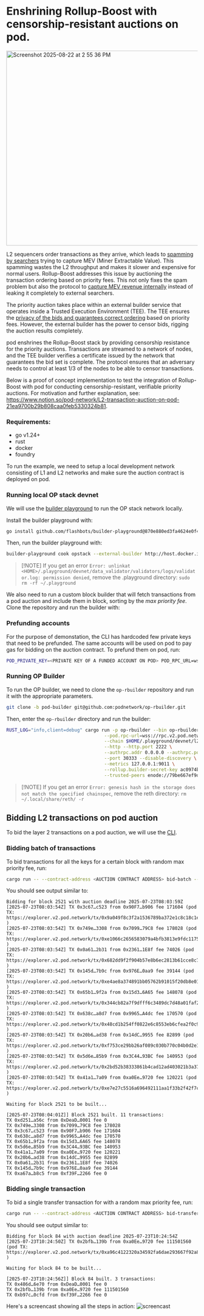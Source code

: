 # Enshrining Rollup-Boost with censorship-resistant auctions on pod.

<img width="1012" height="512" alt="Screenshot 2025-08-22 at 2 55 36 PM" src="https://github.com/user-attachments/assets/db2f3ab9-0dbf-40a7-a922-53c35625b71f" />

L2 sequencers order transactions as they arrive, which leads to [spamming by searchers](https://writings.flashbots.net/mev-and-the-limits-of-scaling) trying to capture MEV (Miner Extractable Value). This spamming wastes the L2 throughput and makes it slower and expensive for normal users. Rollup-Boost addresses this issue by auctioning the transaction ordering based on priority fees. This not only fixes the spam problem but also the protocol to [capture MEV revenue internally](https://www.paradigm.xyz/2024/06/priority-is-all-you-need) instead of leaking it completely to external searchers.

The priority auction takes place within an external builder service that operates inside a Trusted Execution Environment (TEE). The TEE ensures the [privacy of the bids and guarantees correct ordering](https://writings.flashbots.net/introducing-rollup-boost) based on priority fees. However, the external builder has the power to censor bids, rigging the auction results completely.

pod enshrines the Rollup-Boost stack by providing censorship resistance for the priority auctions. Transactions are streamed to a network of nodes, and the TEE builder verifies a certificate issued by the network that guarantees the bid set is complete. The protocol ensures that an adversary needs to control at least 1/3 of the nodes to be able to censor transactions. 

Below is a proof of concept implementation to test the integration of Rollup-Boost with pod for conducting censorship-resistant, verifiable priority auctions. For motivation and further explanation, see: https://www.notion.so/pod-network/L2-transaction-auction-on-pod-21ea9700b29b808caa0feb5330324b81.


### Requirements:

- go v1.24+
- rust
- docker
- foundry

To run the example, we need to setup a local development network consisting of L1 and L2 networks and make sure the
auction contract is deployed on pod.

### Running local OP stack devnet

We will use the [builder playground](https://github.com/flashbots/builder-playground) to run the OP stack network
locally.

Install the builder playground with:

```bash
go install github.com/flashbots/builder-playground@870e880ed3fa4624e0f42bdc59b8078c7b550e8b
```

Then, run the builder playground with:

```bash
builder-playground cook opstack --external-builder http://host.docker.internal:4444
```

> [!NOTE] If you get an error
> `Error: unlinkat <HOME>/.playground/devnet/data_validator/validators/logs/validator.log: permission denied`, remove
> the .playground directory: `sudo rm -rf ~/.playground`

We also need to run a custom block builder that will fetch transactions from a pod auction and include them in block,
sorting by the _max priority fee_. Clone the repository and run the builder with:

### Prefunding accounts

For the purpose of demonstation, the CLI has hardcoded few private keys that need to be prefunded. The same accounts
will be used on pod to pay gas for bidding on the auction contract. To prefund them on pod, run:

```bash
POD_PRIVATE_KEY=<PRIVATE KEY OF A FUNDED ACCOUNT ON POD> POD_RPC_URL=wss://rpc.v2.pod.network ./prefund.sh
```

### Running OP Builder

To run the OP builder, we need to clone the `op-rbuilder` repository and run it with the appropriate parameters.

```bash
git clone -b pod-builder git@github.com:podnetwork/op-rbuilder.git
```

Then, enter the `op-rbuilder` directory and run the builder:

```bash
RUST_LOG="info,client=debug" cargo run -p op-rbuilder --bin op-rbuilder -- node \
                                    --pod.rpc-url=wss://rpc.v2.pod.network --pod.enabled --pod.contract-address=<AUCTION CONTRACT ADDRESS> \
                                    --chain $HOME/.playground/devnet/l2-genesis.json \
                                    --http --http.port 2222 \
                                    --authrpc.addr 0.0.0.0 --authrpc.port 4444 --authrpc.jwtsecret $HOME/.playground/devnet/jwtsecret \
                                    --port 30333 --disable-discovery \
                                    --metrics 127.0.0.1:9011 \
                                    --rollup.builder-secret-key ac0974bec39a17e36ba4a6b4d238ff944bacb478cbed5efcae784d7bf4f2ff80 \
                                    --trusted-peers enode://79be667ef9dcbbac55a06295ce870b07029bfcdb2dce28d959f2815b16f81798483ada7726a3c4655da4fbfc0e1108a8fd17b448a68554199c47d08ffb10d4b8@127.0.0.1:30304
```

> [!NOTE] If you get an error `Error: genesis hash in the storage does not match the specified chainspec`, remove the
> reth directory: `rm ~/.local/share/reth/ -r`

## Bidding L2 transactions on pod auction

To bid the layer 2 transactions on a pod auction, we will use the [CLI](./src/bin/send_tx.rs).

### Bidding batch of transactions

To bid transactions for all the keys for a certain block with random max priority fee, run:

```bash
cargo run -- --contract-address <AUCTION CONTRACT ADDRESS> bid-batch --amount 500
```

You should see output similar to:

```text
Bidding for block 2521 with auction deadline 2025-07-23T08:03:59Z
[2025-07-23T08:03:54Z] TX 0x3c67…c523 from 0x90F7…b906 fee 171604 (pod TX: https://explorer.v2.pod.network/tx/0x9a049f8c3f2a1536789ba372e1c8c18c1e27797a330ebc41581b847168671c2e )
[2025-07-23T08:03:54Z] TX 0x749e…3308 from 0x7099…79C8 fee 178028 (pod TX: https://explorer.v2.pod.network/tx/0xe1066c2656583079a4bfb3813e9fdc11751a7e84c7fac6a200aa58e67c1b6349 )
[2025-07-23T08:03:54Z] TX 0x0a61…2b31 from 0x2361…1E8f fee 74026 (pod TX: https://explorer.v2.pod.network/tx/0x682dd9f2f904b57e8b6ec2813b61cce8c72904bf37187550791c038a1c87e600 )
[2025-07-23T08:03:54Z] TX 0x145d…7b9c from 0x976E…0aa9 fee 39144 (pod TX: https://explorer.v2.pod.network/tx/0xe4ae8a374891bb05762b91015f20db8e01ad3f223f269858965143823250d2b3 )
[2025-07-23T08:03:54Z] TX 0x65b1…9f2a from 0x15d3…6A65 fee 148078 (pod TX: https://explorer.v2.pod.network/tx/0x344cb82a7f9dfff6c3489dc7d48a01faf256d37e842c9d82fe9970b15006fc29 )
[2025-07-23T08:03:54Z] TX 0x638c…a8d7 from 0x9965…A4dc fee 170570 (pod TX: https://explorer.v2.pod.network/tx/0x48cd1b254ff0822e6c8553eb6cfea2f0c97a908a6cebf600f280e121c3cce309 )
[2025-07-23T08:03:54Z] TX 0x20b6…ad38 from 0x14dC…9955 fee 82899 (pod TX: https://explorer.v2.pod.network/tx/0xf753ce29bb26af089c030b770c04b0d2e1ea73af72de515f9d9f5777282c24c9 )
[2025-07-23T08:03:54Z] TX 0x5d6e…85b9 from 0x3C44…93BC fee 140953 (pod TX: https://explorer.v2.pod.network/tx/0x2bd52b38333861b4cad12ad403021b3a37fb79770748321af58877c0e3bdd6a9 )
[2025-07-23T08:03:54Z] TX 0x41a1…7a09 from 0xa0Ee…9720 fee 120221 (pod TX: https://explorer.v2.pod.network/tx/0xe7e27c5516a696492111aa1f33b2f42f7c2704c44b125b2bf96d41bc86569a43 )

Waiting for block 2521 to be built...

[2025-07-23T08:04:01Z]] Block 2521 built. 11 transactions:
TX 0xd251…a56c from 0xDeaD…0001 fee 0
TX 0x749e…3308 from 0x7099…79C8 fee 178028
TX 0x3c67…c523 from 0x90F7…b906 fee 171604
TX 0x638c…a8d7 from 0x9965…A4dc fee 170570
TX 0x65b1…9f2a from 0x15d3…6A65 fee 148078
TX 0x5d6e…85b9 from 0x3C44…93BC fee 140953
TX 0x41a1…7a09 from 0xa0Ee…9720 fee 120221
TX 0x20b6…ad38 from 0x14dC…9955 fee 82899
TX 0x0a61…2b31 from 0x2361…1E8f fee 74026
TX 0x145d…7b9c from 0x976E…0aa9 fee 39144
TX 0xa67a…b8c5 from 0xf39F…2266 fee 0
```

### Bidding single transaction

To bid a single transfer transaction for with a random max priority fee, run:

```bash
cargo run -- --contract-address <AUCTION CONTRACT ADDRESS> bid-transfer  --private-key <PRIVATE KEY FUNDED ON L2> --pod-private-key <PRIVATE KEY FUNDED ON POD> --to <ADDRESS TO SEND TO> --amount <AMOUNT>
```

You should see output similar to:

```text
Bidding for block 84 with auction deadline 2025-07-23T10:24:54Z
[2025-07-23T10:24:50Z] TX 0x2bfb…139b from 0xa0Ee…9720 fee 111501560 (pod TX: https://explorer.v2.pod.network/tx/0xa96c4122320a34592fa6dae293667f92a89662c5be20bf7153dea5f85eddb88e )

Waiting for block 84 to be built...

[2025-07-23T10:24:56Z]] Block 84 built. 3 transactions:
TX 0x486d…6e70 from 0xDeaD…0001 fee 0
TX 0x2bfb…139b from 0xa0Ee…9720 fee 111501560
TX 0xb97c…0cfd from 0xf39F…2266 fee 0
```

Here's a screencast showing all the steps in action: ![screencast](./demo.gif)
